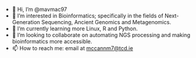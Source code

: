 - 👋 Hi, I’m @mavmac97
- 👀 I’m interested in Bioinformatics; specifically in the fields of Next-Generation Sequencing, Ancient Genomics and Metagenomics.
- 🌱 I’m currently learning more Linux, R and Python. 
- 💞️ I’m looking to collaborate on automating NGS processing and making bioinformatics more accessible. 
- 📫 How to reach me: email at mccannm7@tcd.ie 

